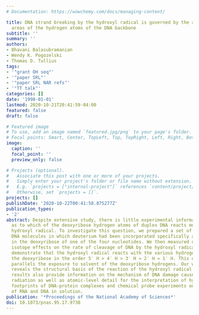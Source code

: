 ```yaml
---
# Documentation: https://wowchemy.com/docs/managing-content/

title: DNA strand breaking by the hydroxyl radical is governed by the accessible surface
  areas of the hydrogen atoms of the DNA backbone
subtitle: ''
summary: ''
authors:
- Bhavani Balasubramanian
- Wendy K. Pogozelski
- Thomas D. Tullius
tags:
- '"grant OH seq"'
- '"paper SRL"'
- '"paper SRL NAR refs"'
- '"TT talk"'
categories: []
date: '1998-01-01'
lastmod: 2020-10-21T20:41:59-04:00
featured: false
draft: false

# Featured image
# To use, add an image named `featured.jpg/png` to your page's folder.
# Focal points: Smart, Center, TopLeft, Top, TopRight, Left, Right, BottomLeft, Bottom, BottomRight.
image:
  caption: ''
  focal_point: ''
  preview_only: false

# Projects (optional).
#   Associate this post with one or more of your projects.
#   Simply enter your project's folder or file name without extension.
#   E.g. `projects = ["internal-project"]` references `content/project/deep-learning/index.md`.
#   Otherwise, set `projects = []`.
projects: []
publishDate: '2020-10-22T00:41:58.875277Z'
publication_types:
- '2'
abstract: Despite extensive study, there is little experimental information available
  as to which of the deoxyribose hydrogen atoms of duplex DNA reacts most with the
  hydroxyl radical. To investigate this question, we prepared a set of double-stranded
  DNA molecules in which deuterium had been incorporated specifically at each position
  in the deoxyribose of one of the four nucleotides. We then measured deuterium kinetic
  isotope effects on the rate of cleavage of DNA by the hydroxyl radical. These experiments
  demonstrate that the hydroxyl radical reacts with the various hydrogen atoms of
  the deoxyribose in the order 5′ H > 4′ H > 3′ H ≈ 2′ H ≈ 1′ H. This order of reactivity
  parallels the exposure to solvent of the deoxyribose hydrogens. Our work therefore
  reveals the structural basis of the reaction of the hydroxyl radical with DNA. These
  results also provide information on the mechanism of DNA damage caused by ionizing
  radiation as well as atomic-level detail for the interpretation of hydroxyl radical
  footprints of DNA-protein complexes and chemical probe experiments on the structure
  of RNA and DNA in solution.
publication: '*Proceedings of the National Academy of Sciences*'
doi: 10.1073/pnas.95.17.9738
---
```

